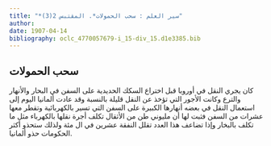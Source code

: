 ```yaml
---
title: "*سير العلم : سحب الحمولات*. المقتبس 2(3)"
author: 
date: 1907-04-14
bibliography: oclc_4770057679-i_15-div_15.d1e3385.bib
---
```




##  سحب الحمولات 


 كان يجري النقل في أوروبا قبل اختراع السكك الحديدية على السفن في البحار والأنهار   والترع وكانت الأجور التي تؤخذ عن النقل قليلة بالنسبة وقد عادت ألمانيا اليوم إلى استعمال النقل في بعضه أنهارها الكبيرة على السفن التي تسير بالكهربائية وتقطر معها عشرات من السفن فثبت لها أن مليوني طن من الأثقال تكلف أجرة نقلها بالكهرباء مثل ما تكلف بالبخار وإذا تضاعف هذا العدد تقلل النفقة  عشرين  في ال  مئة  ولذلك ستحذو أكثر الحكومات حذو ألمانيا. 
